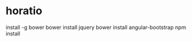 horatio
===========

install -g bower
bower install jquery
bower install angular-bootstrap
npm install


